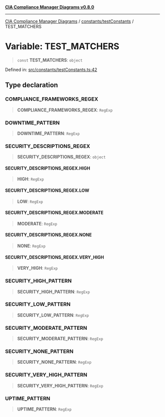 [**CIA Compliance Manager Diagrams v0.8.0**](../../../README.md)

***

[CIA Compliance Manager Diagrams](../../../modules.md) / [constants/testConstants](../README.md) / TEST\_MATCHERS

# Variable: TEST\_MATCHERS

> `const` **TEST\_MATCHERS**: `object`

Defined in: [src/constants/testConstants.ts:42](https://github.com/Hack23/cia-compliance-manager/blob/9d71808d079d754f4b85858b6e4ea1bff990b076/src/constants/testConstants.ts#L42)

## Type declaration

### COMPLIANCE\_FRAMEWORKS\_REGEX

> **COMPLIANCE\_FRAMEWORKS\_REGEX**: `RegExp`

### DOWNTIME\_PATTERN

> **DOWNTIME\_PATTERN**: `RegExp`

### SECURITY\_DESCRIPTIONS\_REGEX

> **SECURITY\_DESCRIPTIONS\_REGEX**: `object`

#### SECURITY\_DESCRIPTIONS\_REGEX.HIGH

> **HIGH**: `RegExp`

#### SECURITY\_DESCRIPTIONS\_REGEX.LOW

> **LOW**: `RegExp`

#### SECURITY\_DESCRIPTIONS\_REGEX.MODERATE

> **MODERATE**: `RegExp`

#### SECURITY\_DESCRIPTIONS\_REGEX.NONE

> **NONE**: `RegExp`

#### SECURITY\_DESCRIPTIONS\_REGEX.VERY\_HIGH

> **VERY\_HIGH**: `RegExp`

### SECURITY\_HIGH\_PATTERN

> **SECURITY\_HIGH\_PATTERN**: `RegExp`

### SECURITY\_LOW\_PATTERN

> **SECURITY\_LOW\_PATTERN**: `RegExp`

### SECURITY\_MODERATE\_PATTERN

> **SECURITY\_MODERATE\_PATTERN**: `RegExp`

### SECURITY\_NONE\_PATTERN

> **SECURITY\_NONE\_PATTERN**: `RegExp`

### SECURITY\_VERY\_HIGH\_PATTERN

> **SECURITY\_VERY\_HIGH\_PATTERN**: `RegExp`

### UPTIME\_PATTERN

> **UPTIME\_PATTERN**: `RegExp`
